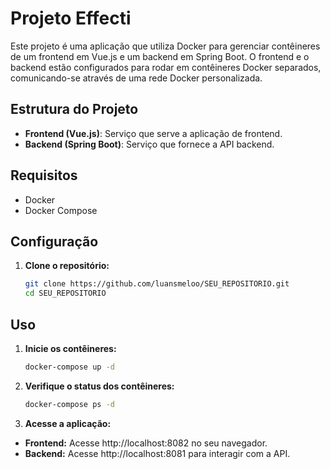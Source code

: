 # Projeto Effecti

Este projeto é uma aplicação que utiliza Docker para gerenciar contêineres de um frontend em Vue.js e um backend em Spring Boot. O frontend e o backend estão configurados para rodar em contêineres Docker separados, comunicando-se através de uma rede Docker personalizada.

## Estrutura do Projeto

- **Frontend (Vue.js)**: Serviço que serve a aplicação de frontend.
- **Backend (Spring Boot)**: Serviço que fornece a API backend.

## Requisitos

- Docker
- Docker Compose

## Configuração

1. **Clone o repositório:**
   ```bash
   git clone https://github.com/luansmeloo/SEU_REPOSITORIO.git
   cd SEU_REPOSITORIO

## Uso

1. **Inicie os contêineres:**
    ```bash
    docker-compose up -d

2. **Verifique o status dos contêineres:**
    ```bash
    docker-compose ps -d

3. **Acesse a aplicação:**

- **Frontend:** Acesse http://localhost:8082 no seu navegador.
- **Backend:** Acesse http://localhost:8081 para interagir com a API.